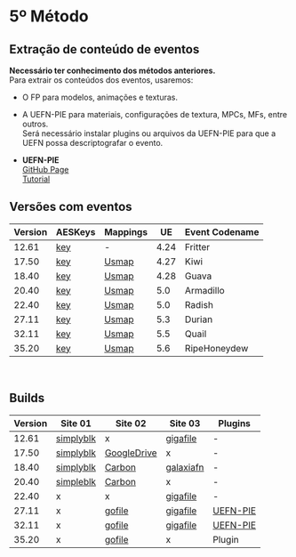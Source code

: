 # 5º Método
## **Extração de conteúdo de eventos** </br>
**Necessário ter conhecimento dos métodos anteriores.** </br>
Para extrair os conteúdos dos eventos, usaremos: </br>
* O FP para modelos, animações e texturas. </br>
* A UEFN-PIE para materiais, configurações de textura, MPCs, MFs, entre outros. </br>
Será necessário instalar plugins ou arquivos da UEFN-PIE para que a UEFN possa descriptografar o evento. </br>

* **UEFN-PIE** </br>
  [GitHub Page](https://github.com/wildfurball4/UEFN-PIE/tree/main?tab=readme-ov-file) </br>
  [Tutorial](https://github.com/luiz-2213/Versions/blob/main/Tutoriais/UEFN-PIE%20Tutorial.md) </br>
  
##  Versões com eventos
| Version | AESKeys | Mappings |  UE  | Event Codename |
|---------|---------|----------|------|----------------|
|12.61|[key](https://github.com/luiz-2213/Versions/blob/main/Arquivos%20/12.61%20/AESKeys_12.61.md)|-|4.24|Fritter     |
|17.50|[key](https://github.com/luiz-2213/Versions/blob/main/Arquivos%20/17.50%20/AESKeys_17.50.md)|[Usmap](https://github.com/luiz-2213/Versions/blob/main/Arquivos%20/17.50%20/++Fortnite+Release-17.50-CL-17388565-Windows_oo.usmap)|4.27|Kiwi        |
|18.40|[key](https://github.com/luiz-2213/Versions/blob/main/Arquivos%20/18.40%20/AESKeys_18.40.md)|[Usmap](https://github.com/luiz-2213/Versions/blob/main/Arquivos%20/18.40%20/++Fortnite+Release-18.40-CL-18163738-Windows_oo.usmap)|4.28|Guava       |
|20.40|[key](https://github.com/luiz-2213/Versions/blob/main/Arquivos%20/20.40%20/AESKeys_20.40.md)|[Usmap](https://github.com/luiz-2213/Versions/blob/main/Arquivos%20/20.40%20/%20++Fortnite+Release-20.40-CL-20244966-Windows_oo.usmap)|5.0 |Armadillo   |
|22.40|[key](https://github.com/luiz-2213/Versions/blob/main/Arquivos%20/22.40%20/AESKeys_22.40.md)|[Usmap](https://github.com/luiz-2213/Versions/blob/main/Arquivos%20/22.40%20/++Fortnite+Release-22.40-CL-23070899-Android_oo.usmap)|5.0 |Radish      |
|27.11|[key](https://github.com/luiz-2213/Versions/blob/main/Arquivos%20/27.11/AESKeys_27.11.md)   |[Usmap](https://github.com/luiz-2213/Versions/blob/main/Arquivos%20/27.11/%2B%2BFortnite%2BRelease-27.11-CL-29739262-Android_oo.usmap)|5.3 | Durian     |
|32.11|[key](https://github.com/luiz-2213/Versions/blob/main/Arquivos%20/32.11%20/AESKeys_32.11.md)|[Usmap](https://github.com/luiz-2213/Versions/blob/main/Arquivos%20/32.11/%2B%2BFortnite%2BRelease-32.11-CL-38202817-Windows_oo.usmap)|5.5 | Quail      |
|35.20|[key](https://github.com/luiz-2213/Versions/blob/main/Arquivos%20/35.20%20/AesKeys_35.20.md)|[Usmap](https://github.com/luiz-2213/Versions/blob/main/Arquivos%20/35.20/%2B%2BFortnite%2BRelease-35.20-CL-42911808-Windows_oo.usmap)|5.6 |RipeHoneydew|

</br>

## Builds 
| Version | Site 01 | Site 02 | Site 03 |  Plugins  |
|---------|---------|---------|---------|-----------|
|12.61|[simplyblk](https://public.simplyblk.xyz/12.61.zip)|x|[gigafile](https://42.gigafile.nu/0716-e150bfea1e3e1e97bebef85f04add9374)|-|
|17.50|[simplyblk](https://public.simplyblk.xyz/17.50.zip)|[GoogleDrive](https://drive.google.com/file/d/1VXCEHI5NrvYxRd-PcG_gF-zH9OBIQcee/view)|x|-|
|18.40|[simplyblk](https://public.simplyblk.xyz/18.40.zip)|[Carbon](https://cdn.cbn.lol/18.40)|[galaxiafn](https://galaxiafn.co.uk/18.40.zip)|-|
|20.40|[simpleblk](https://public.simplyblk.xyz/20.40.zip)|[Carbon](https://cdn.cbn.lol/20.40)|x|-|
|22.40|x|x|[gigafile](https://42.gigafile.nu/0717-f74af55d65c16b789755388fc49226759)|-|
|27.11|x|[gofile](https://gofile.io/d/MfJHqg)|[gigafile](https://42.gigafile.nu/0716-ma8dd9bbcc695f2e4dbaf51d3498d8054)|[UEFN-PIE](https://github.com/wildfurball4/UEFN-PIE/tree/27.11?tab=readme-ov-file)| 
|32.11|x|[gofile](https://gofile.io/d/8Q1Pl2)|[gigafile](https://42.gigafile.nu/0717-h721bb3932501e2575180b350f498ce62)|[UEFN-PIE](https://github.com/wildfurball4/UEFN-PIE/tree/32.11?tab=readme-ov-file)|
|35.20|x|[gofile](https://gofile.io/d/9OVwuD)|x|Plugin|

</br>






